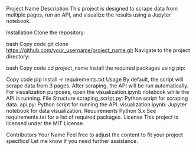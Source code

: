 <!-- # tekkis
In your IDE, may use pip install -r requirements.txt to install all the packages

By default, the script will scrape 3 pages of data, the run the API

For visualization purpose, need to open the file name visualization.ipynb while the api is running.  -->

Project Name
Description
This project is designed to scrape data from multiple pages, run an API, and visualize the results using a Jupyter notebook.

Installation
Clone the repository:

bash
Copy code
git clone https://github.com/your_username/project_name.git
Navigate to the project directory:

bash
Copy code
cd project_name
Install the required packages using pip:

Copy code
pip install -r requirements.txt
Usage
By default, the script will scrape data from 3 pages.
After scraping, the API will be run automatically.
For visualization purposes, open the visualization.ipynb notebook while the API is running.
File Structure
scraping_script.py: Python script for scraping data.
api.py: Python script for running the API.
visualization.ipynb: Jupyter notebook for data visualization.
Requirements
Python 3.x
See requirements.txt for a list of required packages.
License
This project is licensed under the MIT License.

Contributors
Your Name
Feel free to adjust the content to fit your project specifics! Let me know if you need further assistance.